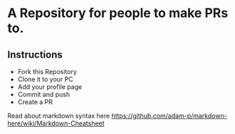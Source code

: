 # A Repository for people to make PRs to.

## Instructions

- Fork this Repository
- Clone it to your PC
- Add your profile page
- Commit and push
- Create a PR


Read about markdown syntax here
https://github.com/adam-p/markdown-here/wiki/Markdown-Cheatsheet
